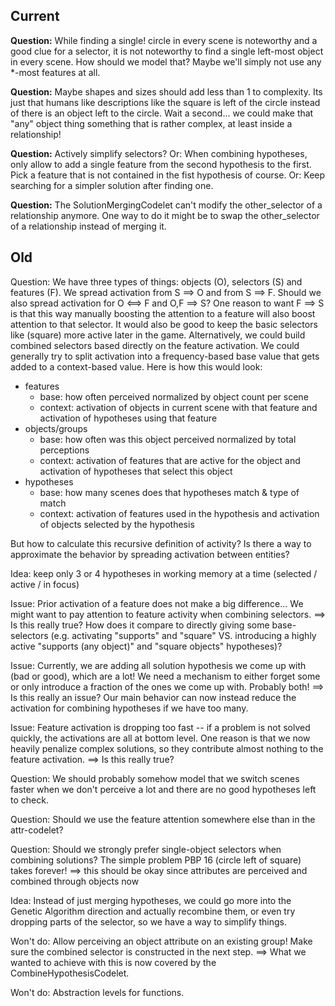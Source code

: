 ## Current

**Question:** While finding a single! circle in every scene is noteworthy and a good clue for a selector, it is not noteworthy to find a single left-most object in every scene. How should we model that? Maybe we'll simply not use any *-most features at all.

**Question:** Maybe shapes and sizes should add less than 1 to complexity. Its just that humans like descriptions like the square is left of the circle instead of there is an object left to the circle. Wait a second... we could make that "any" object thing something that is rather complex, at least inside a relationship!

**Question:** Actively simplify selectors?
Or: When combining hypotheses, only allow to add a single feature from the second hypothesis to the first. Pick a feature that is not contained in the fist hypothesis of course.
Or: Keep searching for a simpler solution after finding one.

**Question:** The SolutionMergingCodelet can't modify the other_selector of a relationship anymore. One way to do it might be to swap the other_selector of a relationship instead of merging it.

## Old

Question: We have three types of things: objects (O), selectors (S) and features (F). We spread activation from S ==> O and from S ==> F. Should we also spread activation for O <==> F and O,F ==> S? One reason to want F ==> S is that this way manually boosting the attention to a feature will also boost attention to that selector. It would also be good to keep the basic selectors like (square) more active later in the game.
Alternatively, we could build combined selectors based directly on the feature activation.
We could generally try to split activation into a frequency-based base value that gets added to a context-based value. Here is how this would look:

* features
    * base: how often perceived normalized by object count per scene
    * context: activation of objects in current scene with that feature and activation of hypotheses using that feature
* objects/groups
    * base: how often was this object perceived normalized by total perceptions
    * context: activation of features that are active for the object and activation of hypotheses that select this object
* hypotheses
    * base: how many scenes does that hypotheses match & type of match
    * context: activation of features used in the hypothesis and activation of objects selected by the hypothesis

But how to calculate this recursive definition of activity? Is there a way to approximate the behavior by spreading activation between entities?




Idea: keep only 3 or 4 hypotheses in working memory at a time (selected / active / in focus)

Issue: Prior activation of a feature does not make a big difference... We might want to pay attention to feature activity when combining selectors.
==> Is this really true? How does it compare to directly giving some base-selectors (e.g. activating "supports" and "square" VS. introducing a highly active "supports (any object)" and "square objects" hypotheses)?

Issue: Currently, we are adding all solution hypothesis we come up with (bad or good), which are a lot! We need a mechanism to either forget some or only introduce a fraction of the ones we come up with. Probably both!
==> Is this really an issue? Our main behavior can now instead reduce the activation for combining hypotheses if we have too many.

Issue: Feature activation is dropping too fast -- if a problem is not solved quickly, the activations are all at bottom level. One reason is that we now heavily penalize complex solutions, so they contribute almost nothing to the feature activation.
==> Is this really true?

Question: We should probably somehow model that we switch scenes faster when we don't perceive a lot and there are no good hypotheses left to check.

Question: Should we use the feature attention somewhere else than in the attr-codelet?

Question: Should we strongly prefer single-object selectors when combining solutions? The simple problem PBP 16 (circle left of square) takes forever!
==> this should be okay since attributes are perceived and combined through objects now

Idea: Instead of just merging hypotheses, we could go more into the Genetic Algorithm direction and actually recombine them, or even try dropping parts of the selector, so we have a way to simplify things.

Won't do: Allow perceiving an object attribute on an existing group! Make sure the combined selector is constructed in the next step.
==> What we wanted to achieve with this is now covered by the CombineHypothesisCodelet.

Won't do: Abstraction levels for functions.
